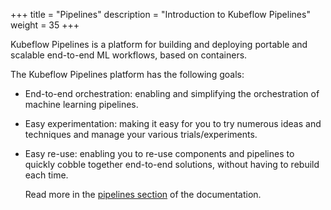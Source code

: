 +++
title = "Pipelines"
description = "Introduction to Kubeflow Pipelines"
weight = 35
+++

Kubeflow Pipelines is a platform for building and deploying portable and
scalable end-to-end ML workflows, based on containers.

The Kubeflow Pipelines platform has the following goals:

* End-to-end orchestration: enabling and simplifying the orchestration of
  machine learning pipelines.
* Easy experimentation: making it easy for you to try numerous ideas and 
  techniques and manage your various trials/experiments.
* Easy re-use: enabling you to re-use components and pipelines to quickly 
  cobble together end-to-end solutions, without having to rebuild each time.

  Read more in the 
  [pipelines section](/docs/guides/pipelines/pipelines-overview)
  of the documentation.